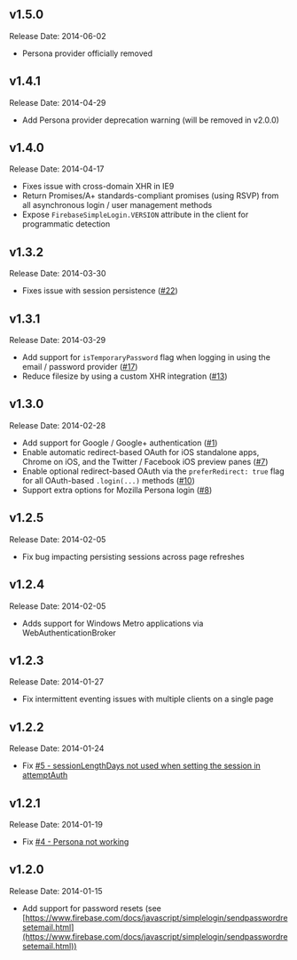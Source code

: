 v1.5.0
-------------
Release Date: 2014-06-02

  * Persona provider officially removed

v1.4.1
-------------
Release Date: 2014-04-29

  * Add Persona provider deprecation warning (will be removed in v2.0.0)

v1.4.0
-------------
Release Date: 2014-04-17

  * Fixes issue with cross-domain XHR in IE9
  * Return Promises/A+ standards-compliant promises (using RSVP) from all asynchronous login / user management methods
  * Expose `FirebaseSimpleLogin.VERSION` attribute in the client for programmatic detection

v1.3.2
-------------
Release Date: 2014-03-30

  * Fixes issue with session persistence ([#22](https://github.com/firebase/firebase-simple-login/issues/22))

v1.3.1
-------------
Release Date: 2014-03-29

  * Add support for `isTemporaryPassword` flag when logging in using the email / password provider ([#17](https://github.com/firebase/firebase-simple-login/issues/17))
  * Reduce filesize by using a custom XHR integration ([#13](https://github.com/firebase/firebase-simple-login/issues/13))

v1.3.0
-------------
Release Date: 2014-02-28

  * Add support for Google / Google+ authentication ([#1](https://github.com/firebase/firebase-simple-login/issues/1))
  * Enable automatic redirect-based OAuth for iOS standalone apps, Chrome on iOS, and the Twitter / Facebook iOS preview panes ([#7](https://github.com/firebase/firebase-simple-login/issues/7))
  * Enable optional redirect-based OAuth via the `preferRedirect: true` flag for all OAuth-based `.login(...)` methods  ([#10](https://github.com/firebase/firebase-simple-login/issues/10))
  * Support extra options for Mozilla Persona login ([#8](https://github.com/firebase/firebase-simple-login/issues/8))

v1.2.5
-------------
Release Date: 2014-02-05

* Fix bug impacting persisting sessions across page refreshes

v1.2.4
-------------
Release Date: 2014-02-05

* Adds support for Windows Metro applications via WebAuthenticationBroker

v1.2.3
-------------
Release Date: 2014-01-27

* Fix intermittent eventing issues with multiple clients on a single page

v1.2.2
-------------
Release Date: 2014-01-24

* Fix [#5 - sessionLengthDays not used when setting the session in attemptAuth](https://github.com/firebase/firebase-simple-login/issues/5)

v1.2.1
-------------
Release Date: 2014-01-19

* Fix [#4 - Persona not working](https://github.com/firebase/firebase-simple-login/pull/4)

v1.2.0
-------------
Release Date: 2014-01-15

  * Add support for password resets (see [https://www.firebase.com/docs/javascript/simplelogin/sendpasswordresetemail.html](https://www.firebase.com/docs/javascript/simplelogin/sendpasswordresetemail.html))
